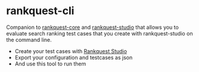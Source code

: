 # rankquest-cli

Companion to [rankquest-core](https://github.com/jillesvangurp/rankquest-core) and [rankquest-studio](https://github.com/jillesvangurp/rankquest-studio) that allows you to evaluate search ranking test cases that you create with rankquest-studio on the command line. 

- Create your test cases with [Rankquest Studio](https://rankquest.jillesvangurp.com)
- Export your configuration and testcases as json
- And use this tool to run them


